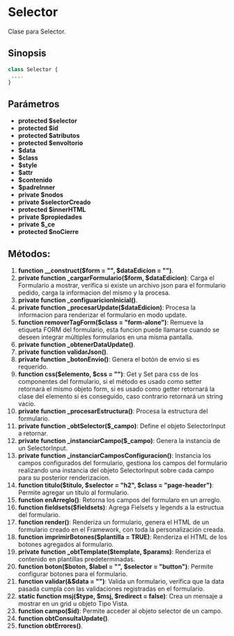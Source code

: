 # Selector
Clase para Selector.

Sinopsis
---
```php
class Selector {
 ....
}
```
Parámetros
---
- **protected $selector**
- **protected $id**
- **protected $atributos**
- **protected $envoltorio**
- **$data**
- **$class**
- **$style**
- **$attr**
- **$contenido**
- **$padreInner**
- **private $nodos**
- **private $selectorCreado**
- **protected $innerHTML**
- **private $propiedades**
- **private $_ce**
- **protected $noCierre**

Métodos:
---
1. **function __construct($form = "", $dataEdicion = "")**.
2. **private function _cargarFormulario($form, $dataEdicion)**: Carga el Formulario a mostrar, verifica si existe un archivo json para el formulario pedido, carga la informacion del mismo y la procesa.
3. **private function _configuaricionInicial()**.
4. **private function _procesarUpdate($dataEdicion)**: Procesa la informacion para renderizar el formulario en modo update.
5. **function removerTagForm($class = "form-alone")**: Remueve la etiqueta FORM del formulario, esta funcion puede llamarse cuando se deseen integrar múltiples formularios en una misma pantalla.
6. **private function _obtenerDataUpdate()**.
7. **private function validarJson()**.
8. **private function _botonEnvio()**: Genera el botón de envio si es requerido.
9. **function css($elemento, $css = "")**: Get y Set para css de los componentes del formulario, si el método es usado como setter retornará el mismo objeto form, si es usado como getter retornará la clase del elemento si es conseguido, caso contrario retornará un string vacio.
10. **private function _procesarEstructura()**: Procesa la estructura del formulario.
11. **private function _obtSelector($_campo)**: Define el objeto SelectorInput a retornar.
12. **private function _instanciarCampo($_campo)**: Genera la instancia de un SelectorInput.
13. **private function _instanciarCamposConfiguracion()**: Instancia los campos configurados del formulario, gestiona los campos del formulario realizando una instancia del objeto SelectorInput sobre cada campo para su posterior renderizacion.
14. **function titulo($titulo, $selector = "h2", $class = "page-header")**: Permite agregar un título al formulario.
15. **function enArreglo()**: Retorna los campos del formularo en un arreglo.
16. **function fieldsets($fieldsets)**: Agrega Fielsets y legends a la estructua del formulario.
17. **function render()**: Renderiza un formulario, genera el HTML de un formulario creado en el Framework, con toda la personalización creada.
18. **function imprimirBotones($plantilla = TRUE)**: Renderiza el HTML de los botones agregados al formulario.
19. **private function _obtTemplate($template, $params)**: Renderiza el contenido en plantillas predeterminadas.
20. **function boton($boton, $label = "", $selector = "button")**: Permite configurar botones para el formulario.
21. **function validar(&$data = "")**: Valida un formulario, verifica que la data pasada cumpla con las validaciones registradas en el formulario.
22. **static function msj($type, $msj, $redirect = false)**: Crea un mensaje a mostrar en un grid u objeto Tipo Vista.
23. **function campo($id)**: Permite acceder al objeto selector de un campo.
24. **function obtConsultaUpdate()**.
25. **function obtErrores()**.
